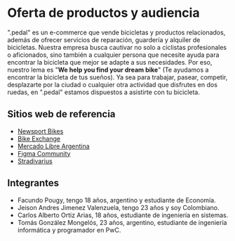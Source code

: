 Oferta de productos y audiencia
===============================

".pedal" es un e-commerce que vende bicicletas y productos relacionados, además de ofrecer servicios de reparación, guardería y alquiler de bicicletas. Nuestra empresa busca cautivar no solo a ciclistas profesionales o aficionados, sino también a cualquier persona que necesite ayuda para encontrar la bicicleta que mejor se adapte a sus necesidades. Por eso, nuestro lema es "**We help you find your dream bike**" (Te ayudamos a encontrar la bicicleta de tus sueños). Ya sea para trabajar, pasear, competir, desplazarte por la ciudad o cualquier otra actividad que disfrutes en dos ruedas, en ".pedal" estamos dispuestos a asistirte con tu bicicleta.

Sitios web de referencia
------------------------

*   [Newsport Bikes](https://www.newsportbikes.com.ar/)
*   [Bike Exchange](https://www.bikeexchange.com.co/s/bicicletas?availability=buy_online&sort-by=latest)
*   [Mercado Libre Argentina](https://www.mercadolibre.com.ar/)
*   [Figma Community](https://www.figma.com/community/file/1225304944879923178)
*   [Stradivarius](https://www.stradivarius.com/co/)

Integrantes
-----------

*   Facundo Pougy, tengo 18 años, argentino y estudiante de Economía.
*   Jeison Andres Jimenez Valenzuela, tengo 23 años y soy Colombiano.
*   Carlos Alberto Ortiz Arias, 18 años, estudiante de ingeniería en sistemas.
*   Tomás González Mongelós, 23 años, argentino, estudiante de ingeniería informática y programador en PwC.
